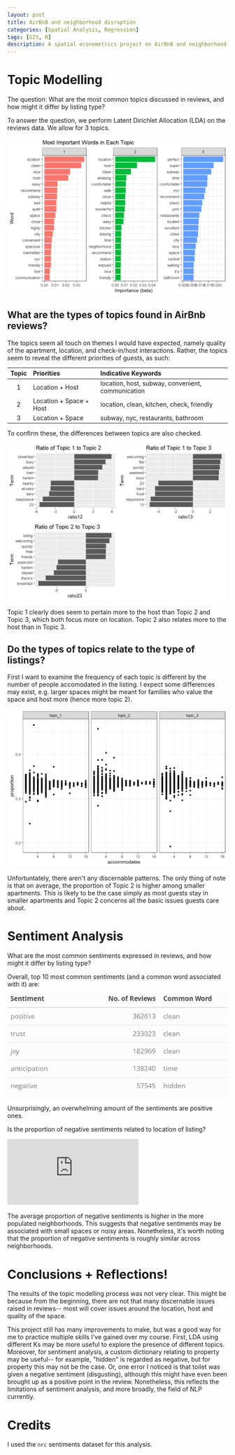 ```yaml
---
layout: post
title: AirBnB and neighborhood disruption
categories: [Spatial Analysis, Regression]
tags: [GIS, R]
description: A spatial econometrics project on AirBnB and neighborhood disruption.
---
```


# Topic Modelling
The question: What are the most common topics discussed in reviews, and how might it differ by listing type?

To answer the question, we perform Latent Dirichlet Allocation (LDA) on the reviews data. We allow for 3 topics. 

![LDA Topics](https://github.com/jolene-lim/personal_projects/blob/master/airbnb_text_mining/airbnb_text_mining_files/figure-html/unnamed-chunk-7-1.png)

## What are the types of topics found in AirBnb reviews?

The topics seem all touch on themes I would have expected, namely quality of the apartment, location, and check-in/host interactions. Rather, the topics seem to reveal the different priorities of guests, as such:

| Topic | Priorities | Indicative Keywords |
| :---: | :--- | :--- |
| 1 | Location + Host | location, host, subway, convenient, communication |
| 2 | Location + Space + Host | location, clean, kitchen, check, friendly |
| 3 | Location + Space | subway, nyc, restaurants, bathroom |

To confirm these, the differences between topics are also checked. 

![Topic differences](https://github.com/jolene-lim/personal_projects/blob/master/airbnb_text_mining/airbnb_text_mining_files/figure-html/unnamed-chunk-8-1.png)

Topic 1 clearly does seem to pertain more to the host than Topic 2 and Topic 3, which both focus more on location. Topic 2 also relates more to the host than in Topic 3. 

## Do the types of topics relate to the type of listings?

First I want to examine the frequency of each topic is different by the number of people accomodated in the listing. I expect some differences may exist, e.g. larger spaces might be meant for families who value the space and host more (hence more topic 2).

![Topics vs No. of People Accomodated](https://github.com/jolene-lim/personal_projects/blob/master/airbnb_text_mining/airbnb_text_mining_files/figure-html/unnamed-chunk-10-1.png)

Unfortuntately, there aren't any discernable patterns. The only thing of note is that on average, the proportion of Topic 2 is higher among smaller apartments. This is likely to be the case simply as most  guests stay in smaller apartments and Topic 2 concerns all the basic issues guests care about.

# Sentiment Analysis
What are the most common sentiments expressed in reviews, and how might it differ by listing type?

Overall, top 10 most common sentiments (and a common word associated with it) are:

![Common sentiments](https://github.com/jolene-lim/personal_projects/blob/master/airbnb_text_mining/sentiment_table.PNG)

Unsurprisingly, an overwhelming amount of the sentiments are positive ones.

Is the proportion of negative sentiments related to location of listing?

![Sentiments vs location](https://github.com/jolene-lim/personal_projects/blob/master/airbnb_text_mining/sentiment_map.html)

The average proportion of negative sentiments is higher in the more populated neighborhoods. This suggests that negative sentiments may be associated with small spaces or noisy areas. Nonetheless, it's worth noting that the proportion of negative sentiments is roughly similar across neighborhoods.

# Conclusions + Reflections!
The results of the topic modelling process was not very clear. This might be because from the beginning, there are not that many discernable issues raised in reviews-- most will cover issues around the location, host and quality of the space. 

This project still has many improvements to make, but was a good way for me to practice multiple skills I've gained over my course. First, LDA using different Ks may be more useful to explore the presence of different topics. Moreover, for sentiment analysis, a custom dictionary relating to property may be useful-- for example, "hidden" is regarded as negative, but for property this may not be the case. Or, one error I noticed is that toilet was given a negative sentiment (disgusting), although this might have even been brought up as a positive point in the review. Nonetheless, this reflects the limitations of sentiment analysis, and more broadly, the field of NLP currently.

# Credits
I used the `nrc` sentiments dataset for this analysis.
